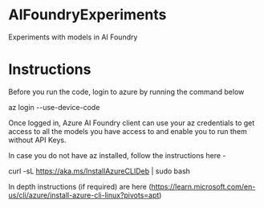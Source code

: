 # AIFoundryExperiments
Experiments with models in AI Foundry

# Instructions
Before you run the code, login to azure by running the command below

az login --use-device-code

Once logged in, Azure AI Foundry client can use your az credentials to get access to all the models you have access to and enable you to run them without API Keys.

In case you do not have az installed, follow the instructions here -

curl -sL https://aka.ms/InstallAzureCLIDeb | sudo bash

In depth instructions (if required) are here (https://learn.microsoft.com/en-us/cli/azure/install-azure-cli-linux?pivots=apt)
